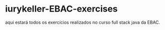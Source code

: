 # iurykeller-EBAC-exercises
aqui estará todos os exercícios realizados no curso full stack java da EBAC.

